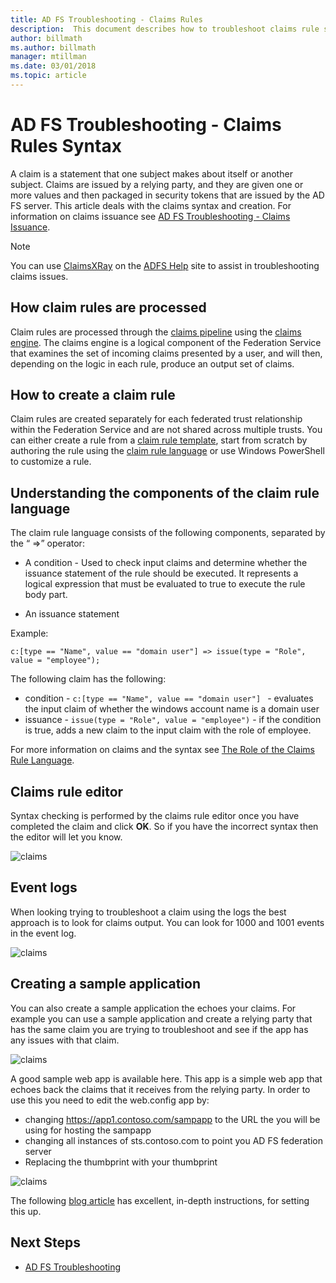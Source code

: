 ```yaml
---
title: AD FS Troubleshooting - Claims Rules
description:  This document describes how to troubleshoot claims rule syntax with AD FS
author: billmath
ms.author: billmath
manager: mtillman
ms.date: 03/01/2018
ms.topic: article
---
```


# AD FS Troubleshooting - Claims Rules Syntax
A claim is a statement that one subject makes about itself or another subject.  Claims are issued by a relying party, and they are given one or more values and then packaged in security tokens that are issued by the AD FS server.  This article deals with the claims syntax and creation.  For information on claims issuance see [AD FS Troubleshooting - Claims Issuance](ad-fs-tshoot-claims-issuance.md).

>[!NOTE]
>You can use [ClaimsXRay](https://adfshelp.microsoft.com/ClaimsXray/TokenRequest) on the [ADFS Help](https://adfshelp.microsoft.com) site to assist in troubleshooting claims issues.

## How claim rules are processed
Claim rules are processed through the [claims pipeline](../../ad-fs/technical-reference/The-Role-of-the-Claims-Pipeline.md) using the [claims engine](../../ad-fs/technical-reference/The-Role-of-the-Claims-Engine.md). The claims engine is a logical component of the Federation Service that examines the set of incoming claims presented by a user, and will then, depending on the logic in each rule, produce an output set of claims.

## How to create a claim rule
Claim rules are created separately for each federated trust relationship within the Federation Service and are not shared across multiple trusts. You can either create a rule from a [claim rule template](../../ad-fs/technical-reference/determine-the-type-of-claim-rule-template-to-use.md), start from scratch by authoring the rule using the [claim rule language](../../ad-fs/technical-reference/when-to-use-a-custom-claim-rule.md) or use Windows PowerShell to customize a rule.

## Understanding the components of the claim rule language
The claim rule language consists of the following components, separated by the “ =>” operator:

- A condition -  Used to check input claims and determine whether the issuance statement of the rule should be executed.  It represents a logical expression that must be evaluated to true to execute the rule body part.

- An issuance statement

Example:

```c:[type == "Name", value == "domain user"] => issue(type = "Role", value = "employee");```

The following claim has the following:
- condition - `c:[type == "Name", value == "domain user"] ` - evaluates the input claim of whether the windows account name is a domain user
- issuance - `issue(type = "Role", value = "employee")` - if the condition is true, adds a new claim to the input claim with the role of employee.

For more information on claims and the syntax see [The Role of the Claims Rule Language](../../ad-fs/technical-reference/the-role-of-the-claim-rule-language.md).

## Claims rule editor
Syntax checking is performed by the claims rule editor once you have completed the claim and click **OK**.  So if you have the incorrect syntax then the editor will let you know.

![claims](media/ad-fs-tshoot-claims/claims1.png)

## Event logs
When looking trying to troubleshoot a claim using the logs the best approach is to look for claims output.  You can look for 1000 and 1001 events in the event log.

![claims](media/ad-fs-tshoot-claims/claims2.png)

## Creating a sample application
You can also create a sample application the echoes your claims.  For example you can use a sample application and create a relying party that has the same claim you are trying to troubleshoot and see if the app has any issues with that claim.

![claims](media/ad-fs-tshoot-claims/claim4.png)

A good sample web app is available here.  This app is a simple web app that echoes back the claims that it receives from the relying party.  In order to use this you need to edit the web.config app by:
- changing https://app1.contoso.com/sampapp to the URL the you will be using for hosting the sampapp
- changing all instances of sts.contoso.com to point you AD FS federation server
- Replacing the thumbprint with your thumbprint

![claims](media/ad-fs-tshoot-claims/claims3.png)

The following [blog article](/archive/blogs/tangent_thoughts/install-and-configure-a-simple-net-4-5-sample-federated-application-samapp) has excellent, in-depth instructions, for setting this up.

## Next Steps

- [AD FS Troubleshooting](ad-fs-tshoot-overview.md)
